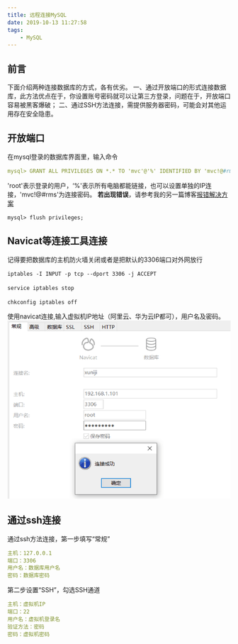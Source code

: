 ```yaml
---
title: 远程连接MySQL
date: 2019-10-13 11:27:58
tags:
    - MySQL
---
```

## 前言
下面介绍两种连接数据库的方式，各有优劣。
一、通过开放端口的形式连接数据库，此方法优点在于，你设置账号密码就可以让第三方登录，问题在于，开放端口容易被黑客爆破；
二、通过SSH方法连接，需提供服务器密码，可能会对其他运用存在安全隐患。
## 开放端口
在mysql登录的数据库界面里，输入命令
```yaml
mysql> GRANT ALL PRIVILEGES ON *.* TO 'mvc'@'%' IDENTIFIED BY 'mvc!@#rms' WITH GRANT OPTION;
```
'root'表示登录的用户，‘%'表示所有电脑都能链接，也可以设置单独的IP连接，'mvc!@#rms'为连接密码。
**若出现错误**，请参考我的另一篇博客[报错解决方案](https://www.rms360.top/2019/05/12/MySQL/MySQL%E4%BD%BF%E7%94%A8/MySQL%E6%8A%A5%E9%94%99You%20must%20reset%20your%20password%20using%20ALTER%20USER%20statement%20before%20executing%20this%20statement/)
```ejs
mysql> flush privileges;
```
## Navicat等连接工具连接
 记得要把数据库的主机防火墙关闭或者是把默认的3306端口对外网放行
 ```ejs
 iptables -I INPUT -p tcp --dport 3306 -j ACCEPT
 
 service iptables stop
 
 chkconfig iptables off
```
 使用navicat连接,输入虚拟机IP地址（阿里云、华为云IP都可），用户名及密码。
![img](/img_mysql/lianjie.png)

## 通过ssh连接
通过ssh方法连接，第一步填写“常规”
```yaml
主机：127.0.0.1
端口：3306
用户名：数据库用户名
密码：数据库密码
```
第二步设置“SSH”，勾选SSH通道
```yaml
主机：虚拟机IP
端口：22
用户名：虚拟机登录名
验证方法：密码
密码：虚拟机密码
```

